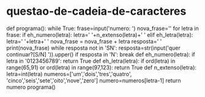 # questao-de-cadeia-de-caracteres
def programa():     while True:          frase=input('numero: ')         nova_frase=''         for letra in frase:                             if eh_numero(letra):                                                                                                                letra=' '+n_extenso(letra)+' '                              elif eh_letra(letra):                 letra=' '+letra+' '               nova_frase = nova_frase + letra         resposta=' '         print(nova_frase)         while resposta not in 'SN':             resposta=str(input('quer continuar?[S/N] ')).upper()         if resposta in 'N':             break                   def eh_numero(letra):     if letra in '0123456789':         return True def eh_letra(letra):     if ord(letra) in range(65,91) or ord(letra) in range(97,123):         return True    def n_extenso(letra):     letra=int(letra)     numeros=['um','dois','tres','quatro',     'cinco','seis','sete','oito','nove','zero']     numero=numeros[letra-1]     return numero                                                              programa()
